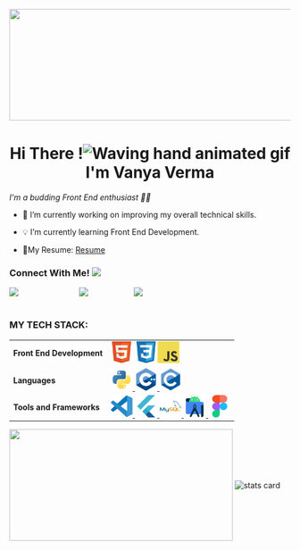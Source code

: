 <img src="https://renvecpress.files.wordpress.com/2019/01/fantasyforestbanner.jpg" height="200" width="900"
     >
<h1 align="center">Hi There !<img src="https://raw.githubusercontent.com/nixin72/nixin72/master/wave.gif"
         alt="Waving hand animated gif"
         height="45"
         width="45" /> I'm Vanya Verma </h1>

*I'm a budding Front End enthusiast 👩‍💻*

- 🔭 I’m currently working on improving my overall technical skills.
- 💡 I’m currently learning  Front End Development.

- 📃My Resume: [Resume](https://drive.google.com/file/d/1_8oc51Vwj3fMeN-7ShDS8fJN-2dcFDTM/view?usp=sharing)



### Connect With Me! <img src="https://github.com/PulkitSinghDev/PulkitSinghDev/blob/main/Handshake.gif" height="25px" style="max-width:100%;">
<a href="https://www.linkedin.com/in/vanya-verma-196b511b8/">
  <img align="left" width="125px" src="https://img.shields.io/badge/LinkedIn-0077B5?style=for-the-badge&logo=linkedin&logoColor=white" />
</a>
<a href="mailto: vanya.verma31@gmail.com">
  <img align="left" width="98px" src="https://img.shields.io/badge/Gmail-D14836?style=for-the-badge&logo=gmail&logoColor=white" />
</a>
<a href="https://www.instagram.com/vanya._.verma/">
  <img align="left" width="135px" src="https://img.shields.io/badge/Instagram-E4405F?style=for-the-badge&logo=instagram&logoColor=white" />
</a>
<br/>
<br/>


### MY TECH STACK:
|                 |           |
| --------------- | --------- |
| **Front End Development** | <img src="https://github.com/devicons/devicon/blob/master/icons/html5/html5-original.svg" alt="HTML5" width="40" height="40"/> <img src="https://github.com/devicons/devicon/blob/master/icons/css3/css3-original.svg" alt="CSS3" width="40" height="40"/><img src="https://github.com/devicons/devicon/blob/master/icons/javascript/javascript-original.svg" alt="HTML5" width="40" height="40"/>
| **Languages** | <a href="https://www.w3schools.com/python/" target="_blank" rel="noreferrer"> <img src="https://raw.githubusercontent.com/devicons/devicon/master/icons/python/python-original.svg" alt="python3" width="40" height="40"/> </a><a href="https://www.w3schools.com/cpp/" target="_blank" rel="noreferrer"> <img src="https://raw.githubusercontent.com/devicons/devicon/master/icons/cplusplus/cplusplus-original.svg" alt="cplusplus" width="40" height="40"/> </a><a href="https://www.w3schools.com/c/" target="_blank" rel="noreferrer"> <img src="https://raw.githubusercontent.com/devicons/devicon/master/icons/c/c-original.svg" alt="c" width="40" height="40"/> </a>   <a href="https://www.w3schools.com/css/" target="_blank" rel="noreferrer">   |
|**Tools and Frameworks**| <a href="https://code.visualstudio.com/" target="_blank" rel="noreferrer"><img src="https://github.com/devicons/devicon/blob/master/icons/vscode/vscode-original.svg" alt="vscode" width="40" height="40"/></a><a href="https://www.w3schools.com/flutter/" target="_blank" rel="noreferrer"> <img src="https://raw.githubusercontent.com/devicons/devicon/master/icons/flutter/flutter-original.svg" alt="flutter" width="40" height="40"/> </a> <a href="https://www.mysql.com/" target="_blank" rel="noreferrer"> <img src="https://raw.githubusercontent.com/devicons/devicon/master/icons/mysql/mysql-original-wordmark.svg" alt="mysql" width="40" height="40"/> </a><a href="https://www.w3schools.com/androidstudio/" target="_blank" rel="noreferrer"> <img src="https://raw.githubusercontent.com/devicons/devicon/master/icons/androidstudio/androidstudio-original.svg" alt="flutter" width="40" height="40"/> </a><a href="https://www.w3schools.com/figma/" target="_blank" rel="noreferrer"> <img src="https://raw.githubusercontent.com/devicons/devicon/master/icons/figma/figma-original.svg" alt="figma" width="40" height="40"/> </a>|



<img align="center" height="200px" width="400" src="https://github-readme-stats.vercel.app/api?username=vanya31&count_private=true&theme=material-palenight&show_icons=true" />

<img align="center" alt= "stats card" height="200px" width="400" src="https://github-readme-streak-stats.herokuapp.com/?user=vanya31&theme=material-palenight">







